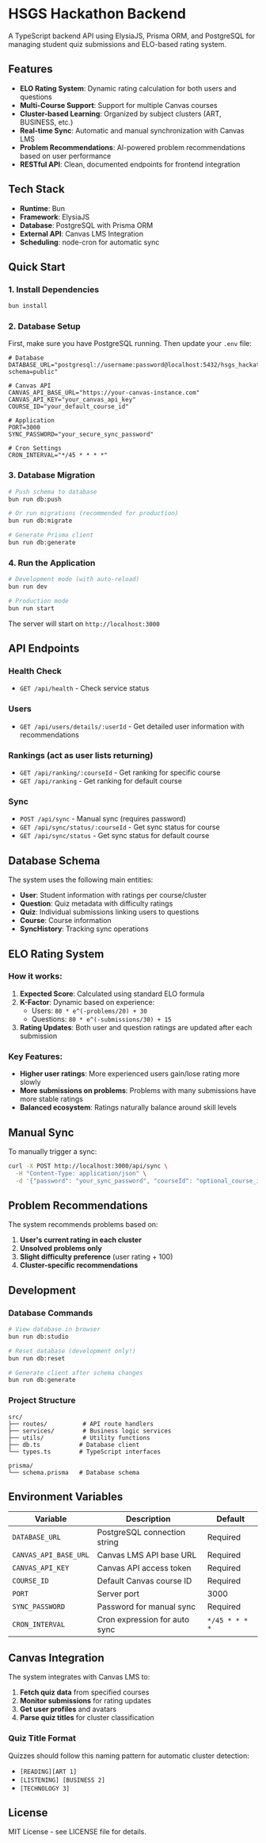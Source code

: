 # HSGS Hackathon Backend

A TypeScript backend API using ElysiaJS, Prisma ORM, and PostgreSQL for managing student quiz submissions and ELO-based rating system.

## Features

- **ELO Rating System**: Dynamic rating calculation for both users and questions
- **Multi-Course Support**: Support for multiple Canvas courses
- **Cluster-based Learning**: Organized by subject clusters (ART, BUSINESS, etc.)
- **Real-time Sync**: Automatic and manual synchronization with Canvas LMS
- **Problem Recommendations**: AI-powered problem recommendations based on user performance
- **RESTful API**: Clean, documented endpoints for frontend integration

## Tech Stack

- **Runtime**: Bun
- **Framework**: ElysiaJS
- **Database**: PostgreSQL with Prisma ORM
- **External API**: Canvas LMS Integration
- **Scheduling**: node-cron for automatic sync

## Quick Start

### 1. Install Dependencies

```bash
bun install
```

### 2. Database Setup

First, make sure you have PostgreSQL running. Then update your `.env` file:

```env
# Database
DATABASE_URL="postgresql://username:password@localhost:5432/hsgs_hackathon?schema=public"

# Canvas API
CANVAS_API_BASE_URL="https://your-canvas-instance.com"
CANVAS_API_KEY="your_canvas_api_key"
COURSE_ID="your_default_course_id"

# Application
PORT=3000
SYNC_PASSWORD="your_secure_sync_password"

# Cron Settings
CRON_INTERVAL="*/45 * * * *"
```

### 3. Database Migration

```bash
# Push schema to database
bun run db:push

# Or run migrations (recommended for production)
bun run db:migrate

# Generate Prisma client
bun run db:generate
```

### 4. Run the Application

```bash
# Development mode (with auto-reload)
bun run dev

# Production mode
bun run start
```

The server will start on `http://localhost:3000`

## API Endpoints

### Health Check

- `GET /api/health` - Check service status

### Users

- `GET /api/users/details/:userId` - Get detailed user information with recommendations

### Rankings (act as user lists returning)

- `GET /api/ranking/:courseId` - Get ranking for specific course
- `GET /api/ranking` - Get ranking for default course

### Sync

- `POST /api/sync` - Manual sync (requires password)
- `GET /api/sync/status/:courseId` - Get sync status for course
- `GET /api/sync/status` - Get sync status for default course

## Database Schema

The system uses the following main entities:

- **User**: Student information with ratings per course/cluster
- **Question**: Quiz metadata with difficulty ratings
- **Quiz**: Individual submissions linking users to questions
- **Course**: Course information
- **SyncHistory**: Tracking sync operations

## ELO Rating System

### How it works:

1. **Expected Score**: Calculated using standard ELO formula
2. **K-Factor**: Dynamic based on experience:
   - Users: `80 * e^(-problems/20) + 30`
   - Questions: `80 * e^(-submissions/30) + 15`
3. **Rating Updates**: Both user and question ratings are updated after each submission

### Key Features:

- **Higher user ratings**: More experienced users gain/lose rating more slowly
- **More submissions on problems**: Problems with many submissions have more stable ratings
- **Balanced ecosystem**: Ratings naturally balance around skill levels

## Manual Sync

To manually trigger a sync:

```bash
curl -X POST http://localhost:3000/api/sync \
  -H "Content-Type: application/json" \
  -d '{"password": "your_sync_password", "courseId": "optional_course_id"}'
```

## Problem Recommendations

The system recommends problems based on:

1. **User's current rating in each cluster**
2. **Unsolved problems only**
3. **Slight difficulty preference** (user rating + 100)
4. **Cluster-specific recommendations**

## Development

### Database Commands

```bash
# View database in browser
bun run db:studio

# Reset database (development only!)
bun run db:reset

# Generate client after schema changes
bun run db:generate
```

### Project Structure

```
src/
├── routes/          # API route handlers
├── services/        # Business logic services
├── utils/           # Utility functions
├── db.ts           # Database client
└── types.ts        # TypeScript interfaces

prisma/
└── schema.prisma   # Database schema
```

## Environment Variables

| Variable              | Description                   | Default        |
| --------------------- | ----------------------------- | -------------- |
| `DATABASE_URL`        | PostgreSQL connection string  | Required       |
| `CANVAS_API_BASE_URL` | Canvas LMS API base URL       | Required       |
| `CANVAS_API_KEY`      | Canvas API access token       | Required       |
| `COURSE_ID`           | Default Canvas course ID      | Required       |
| `PORT`                | Server port                   | 3000           |
| `SYNC_PASSWORD`       | Password for manual sync      | Required       |
| `CRON_INTERVAL`       | Cron expression for auto sync | `*/45 * * * *` |

## Canvas Integration

The system integrates with Canvas LMS to:

1. **Fetch quiz data** from specified courses
2. **Monitor submissions** for rating updates
3. **Get user profiles** and avatars
4. **Parse quiz titles** for cluster classification

### Quiz Title Format

Quizzes should follow this naming pattern for automatic cluster detection:

- `[READING][ART 1]`
- `[LISTENING] [BUSINESS 2]`
- `[TECHNOLOGY 3]`

## License

MIT License - see LICENSE file for details.
